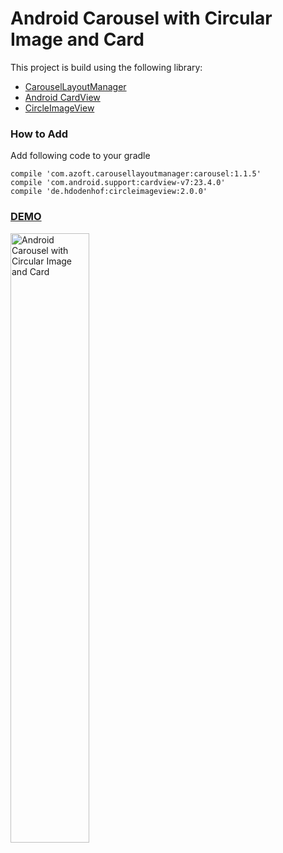# Android Carousel with Circular Image and Card

This project is build using the following library: 

-  [CarouselLayoutManager](https://github.com/Azoft/CarouselLayoutManager)
-  [Android CardView](https://developer.android.com/training/material/lists-cards.html)
-  [CircleImageView](https://github.com/hdodenhof/CircleImageView)

### How to Add

Add following code to your gradle

```text
compile 'com.azoft.carousellayoutmanager:carousel:1.1.5'
compile 'com.android.support:cardview-v7:23.4.0'
compile 'de.hdodenhof:circleimageview:2.0.0'
```

### [DEMO](http://www.youtube.com/watch?v=uKUfCClXRxo)

<img src="http://i64.tinypic.com/16789p3.jpg" width="50%" alt="Android Carousel with Circular Image and Card" />
